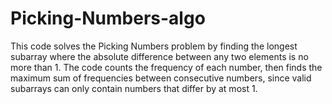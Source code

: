 # Picking-Numbers-algo
This code solves the Picking Numbers problem by finding the longest subarray where the absolute difference between any two elements is no more than 1. The code counts the frequency of each number, then finds the maximum sum of frequencies between consecutive numbers, since valid subarrays can only contain numbers that differ by at most 1.
